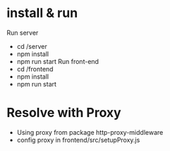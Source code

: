 # install & run
Run server
- cd /server
- npm install
- npm run start
Run front-end
- cd /frontend
- npm install
- npm run start

# Resolve with Proxy
- Using proxy from package http-proxy-middleware
- config proxy in frontend/src/setupProxy.js
